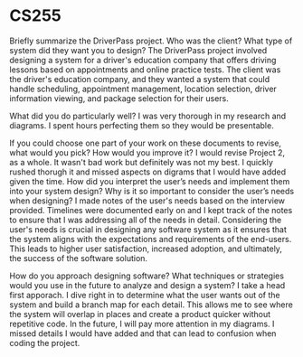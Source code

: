 # CS255
Briefly summarize the DriverPass project. Who was the client? What type of system did they want you to design?
The DriverPass project involved designing a system for a driver's education company that offers driving lessons based on appointments and online practice tests. The client was the driver's education company, and they wanted a system that could handle scheduling, appointment management, location selection, driver information viewing, and package selection for their users.

What did you do particularly well?
I was very thorough in my research and diagrams. I spent hours perfecting them so they would be presentable. 

If you could choose one part of your work on these documents to revise, what would you pick? How would you improve it?
I would revise Project 2, as a whole. It wasn't bad work but definitely was not my best. I quickly rushed thorugh it and missed aspects on digrams that I would have added given the time. 
How did you interpret the user’s needs and implement them into your system design? Why is it so important to consider the user’s needs when designing? 
I made notes of the user's needs based on the interview provided. Timelines were documented early on and I kept track of the notes to ensure that I was addressing all of the needs in detail. Considering the user's needs is crucial in designing any software system as it ensures that the system aligns with the expectations and requirements of the end-users. This leads to higher user satisfaction, increased adoption, and ultimately, the success of the software solution.

How do you approach designing software? What techniques or strategies would you use in the future to analyze and design a system?
I take a head first apporach. I dive right in to determine what the user wants out of the system and build a branch map for each detail. This allows me to see where the system will overlap in places and create a product quicker without repetitive code. In the future, I will pay more attention in my diagrams. I missed details I would have added and that can lead to confusion when coding the project. 
